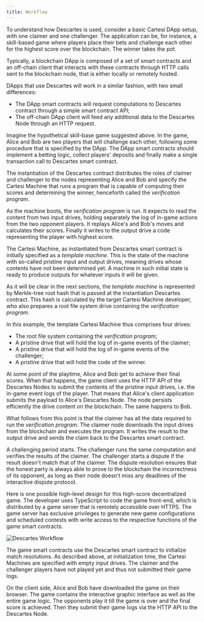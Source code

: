 ```yaml
---
title: Workflow
---
```


To understand how Descartes is used, consider a basic Cartesi DApp setup, with one claimer and one challenger. The application can be, for instance, a skill-based game where players place their bets and challenge each other for the highest score over the blockchain. The winner takes the pot.

Typically, a blockchain DApp is composed of a set of smart contracts and an off-chain client that interacts with these contracts through HTTP calls sent to the blockchain node, that is either locally or remotely hosted.

DApps that use Descartes will work in a similar fashion, with two small differences:

- The DApp smart contracts will request computations to Descartes contract through a simple smart contract API;
- The off-chain DApp client will feed any additional data to the Descartes Node through an HTTP request.

Imagine the hypothetical skill-base game suggested above. In the game, Alice and Bob are two players that will challenge each other, following some procedure that is specified by the DApp. The DApp smart contracts should implement a betting logic, collect players' deposits and finally make a single transaction call to Descartes smart contract.

The instantiation of the Descartes contract distributes the roles of claimer and challenger to the nodes representing Alice and Bob and specify the Cartesi Machine that runs a program that is capable of computing their scores and determining the winner, henceforth called the *verification program*.

As the machine boots, the *verification program* is run. It expects to read the content from two input drives, holding separately the log of in-game actions from the two opponent players. It replays Alice's and Bob's moves and calculates their scores. Finally it writes to the output drive a code representing the player with highest score.

The Cartesi Machine, as instantiated from Descartes smart contract is initially specified as a *template machine*. This is the state of the machine with so-called pristine input and output drives, meaning drives whose contents have not been determined yet. A machine in such initial state is ready to produce outputs for whatever inputs it will be given.

As it will be clear in the next sections, the *template machine* is represented by Merkle-tree root hash that is passed at the instantiation Descartes contract. This hash is calculated by the target Cartesi Machine developer, who also prepares a root file system drive containing the *verification program*.

In this example, the template Cartesi Machine thus comprises four drives:
- The root file system containing the *verification program*;
- A pristine drive that will hold the log of in-game events of the claimer;
- A pristine drive that will hold the log of in-game events of the challenger;
- A pristine drive that will hold the code of the winner.

At some point of the playtime, Alice and Bob get to achieve their final scores. When that happens, the game client uses the HTTP API of the Descartes Nodes to submit the contents of the pristine input drives, i.e. the in-game event logs of the player. That means that Alice's client application submits the payload to Alice's Descartes Node. The node persists efficiently the drive content on the blockchain. The same happens to Bob.

What follows from this point is that the claimer has all the data required to run the *verification program*. The claimer node downloads the input drives from the blockchain and executes the program. It writes the result to the output drive and sends the claim back to the Descartes smart contract.

A challenging period starts. The challenger runs the same computation and verifies the results of the claimer. The challenger starts a dispute if the result doesn't match that of the claimer. The dispute resolution ensures that the honest party is always able to prove to the blockchain the incorrectness of its opponent, as long as their node doesn't miss any deadlines of the interactive dispute protocol.

Here is one possible high-level design for this high-score decentralized game. The developer uses TypeScript to code the game front-end, which is distributed by a game server that is remotely accessible over HTTPS. The game server has exclusive privileges to generate new game configurations and scheduled contests with write access to the respective functions of the game smart contracts.

![Descartes Workflow](/img/descartes-workflow.png)

The game smart contracts use the Descartes smart contract to initialize match resolutions. As described above, at initialization time, the Cartesi Machines are specified with empty input drives. The claimer and the challenger players have not played yet and thus not submitted their game logs.

On the client side, Alice and Bob have downloaded the game on their browser. The game contains the interactive graphic interface as well as the entire game logic. The opponents play it till the game is over and the final score is achieved. Then they submit their game logs via the HTTP API to the Descartes Node.
